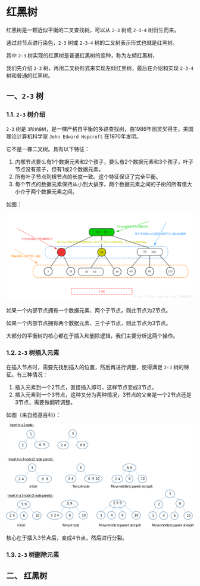# 红黑树

红黑树是一颗近似平衡的二叉查找树，可以从 `2-3` 树或 `2-3-4` 树衍生而来。

通过对节点进行染色，`2-3` 树或 `2-3-4` 树的二叉树表示形式也就是红黑树。

其中 `2-3` 树实现的红黑树是普通红黑树的变种，称为左倾红黑树，

我们先介绍 `2-3` 树，再用二叉树形式来实现左倾红黑树，最后在介绍和实现 `2-3-4` 树和普通的红黑树。

## 一、`2-3` 树

### 1.1. `2-3` 树介绍

`2-3` 树是 `3阶的B树`，是一棵严格自平衡的多路查找树，由1986年图灵奖得主，美国理论计算机科学家 `John Edward Hopcroft` 在1970年发明。

它不是一棵二叉树。具有以下特征：

1. 内部节点要么有1个数据元素和2个孩子，要么有2个数据元素和3个孩子，叶子节点没有孩子，但有1或2个数据元素。
2. 所有叶子节点到根节点的长度一致。这个特征保证了完全平衡。
3. 每个节点的数据元素保持从小到大排序，两个数据元素之间的子树的所有值大小介于两个数据元素之间。

如图：

![](../../picture/2_3_tree.png)

如果一个内部节点拥有一个数据元素、两个子节点，则此节点为2节点。

如果一个内部节点拥有两个数据元素、三个子节点，则此节点为3节点。

大部分的平衡树的核心都在于插入和删除逻辑，我们主要分析这两个操作。

### 1.2. `2-3` 树插入元素

在插入节点时，需要先找到插入的位置，然后再进行调整，使得满足 `2-3` 树的特征。有三种情况：

1. 插入元素到一个2节点，直接插入即可，这样节点变成3节点。
2. 插入元素到一个3节点，这种又分为两种情况，3节点的父亲是一个2节点还是3节点，需要做翻转调整。

如图（来自维基百科）：

![](../../picture/2-3_insertion.png)

核心在于插入3节点后，变成4节点，然后进行分裂。

### 1.3. `2-3` 树删除元素

## 二、 红黑树



